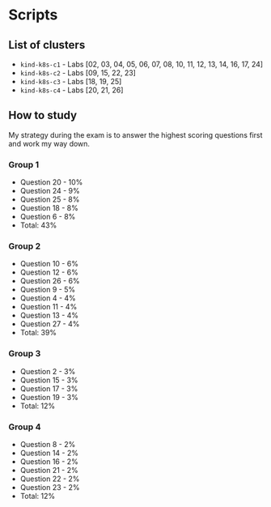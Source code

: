 # Scripts

## List of clusters

- `kind-k8s-c1` - Labs [02, 03, 04, 05, 06, 07, 08, 10, 11, 12, 13, 14, 16, 17, 24]
- `kind-k8s-c2` - Labs [09, 15, 22, 23]
- `kind-k8s-c3` - Labs [18, 19, 25]
- `kind-k8s-c4` - Labs [20, 21, 26]

## How to study

My strategy during the exam is to answer the highest scoring questions first and work my way down.

### Group 1

- Question 20 - 10%
- Question 24 - 9%
- Question 25 - 8%
- Question 18 - 8%
- Question 6 - 8%
- Total: 43%

### Group 2

- Question 10 - 6%
- Question 12 - 6%
- Question 26 - 6%
- Question 9 - 5%
- Question 4 - 4%
- Question 11 - 4%
- Question 13 - 4%
- Question 27 - 4%
- Total: 39%

### Group 3

- Question 2 - 3%
- Question 15 - 3%
- Question 17 - 3%
- Question 19 - 3%
- Total: 12%

### Group 4

- Question 8 - 2%
- Question 14 - 2%
- Question 16 - 2%
- Question 21 - 2%
- Question 22 - 2%
- Question 23 - 2%
- Total: 12%

